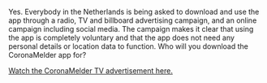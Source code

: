 Yes. Everybody in the Netherlands is being asked to download and use the app through a radio, TV and billboard advertising campaign, and an online campaign including social media. The campaign makes it clear that using the app is completely voluntary and that the app does not need any personal details or location data to function. Who will you download the CoronaMelder app for?

<a href="https://www.youtube.com/watch?v=ZVLzUcWq4ZM" target="_blank" rel="noopener roferrer">Watch the CoronaMelder TV advertisement here.</a>

